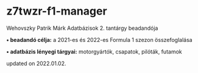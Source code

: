 # z7twzr-f1-manager
Wehovszky Patrik Márk Adatbázisok 2. tantárgy beadandója

**• beadandó célja:** a 2021-es és 2022-es Formula 1 szezon összefoglalása

**• adatbázis lényegi tárgyai:** motorgyártók, csapatok, pilóták, futamok

updated on 2022.01.02.
